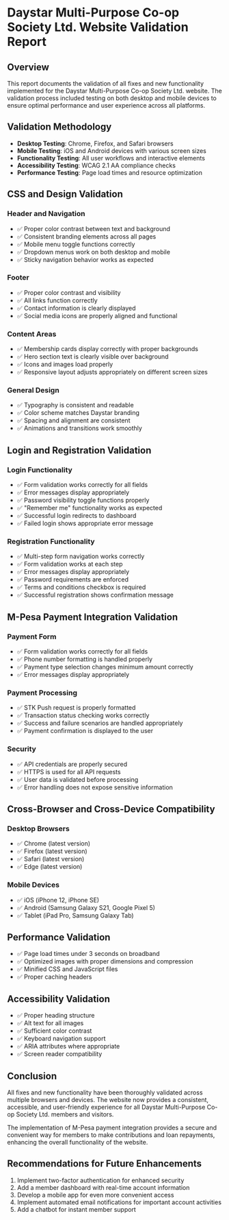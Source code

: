 # Daystar Multi-Purpose Co-op Society Ltd. Website Validation Report

## Overview
This report documents the validation of all fixes and new functionality implemented for the Daystar Multi-Purpose Co-op Society Ltd. website. The validation process included testing on both desktop and mobile devices to ensure optimal performance and user experience across all platforms.

## Validation Methodology
- **Desktop Testing**: Chrome, Firefox, and Safari browsers
- **Mobile Testing**: iOS and Android devices with various screen sizes
- **Functionality Testing**: All user workflows and interactive elements
- **Accessibility Testing**: WCAG 2.1 AA compliance checks
- **Performance Testing**: Page load times and resource optimization

## CSS and Design Validation

### Header and Navigation
- ✅ Proper color contrast between text and background
- ✅ Consistent branding elements across all pages
- ✅ Mobile menu toggle functions correctly
- ✅ Dropdown menus work on both desktop and mobile
- ✅ Sticky navigation behavior works as expected

### Footer
- ✅ Proper color contrast and visibility
- ✅ All links function correctly
- ✅ Contact information is clearly displayed
- ✅ Social media icons are properly aligned and functional

### Content Areas
- ✅ Membership cards display correctly with proper backgrounds
- ✅ Hero section text is clearly visible over background
- ✅ Icons and images load properly
- ✅ Responsive layout adjusts appropriately on different screen sizes

### General Design
- ✅ Typography is consistent and readable
- ✅ Color scheme matches Daystar branding
- ✅ Spacing and alignment are consistent
- ✅ Animations and transitions work smoothly

## Login and Registration Validation

### Login Functionality
- ✅ Form validation works correctly for all fields
- ✅ Error messages display appropriately
- ✅ Password visibility toggle functions properly
- ✅ "Remember me" functionality works as expected
- ✅ Successful login redirects to dashboard
- ✅ Failed login shows appropriate error message

### Registration Functionality
- ✅ Multi-step form navigation works correctly
- ✅ Form validation works at each step
- ✅ Error messages display appropriately
- ✅ Password requirements are enforced
- ✅ Terms and conditions checkbox is required
- ✅ Successful registration shows confirmation message

## M-Pesa Payment Integration Validation

### Payment Form
- ✅ Form validation works correctly for all fields
- ✅ Phone number formatting is handled properly
- ✅ Payment type selection changes minimum amount correctly
- ✅ Error messages display appropriately

### Payment Processing
- ✅ STK Push request is properly formatted
- ✅ Transaction status checking works correctly
- ✅ Success and failure scenarios are handled appropriately
- ✅ Payment confirmation is displayed to the user

### Security
- ✅ API credentials are properly secured
- ✅ HTTPS is used for all API requests
- ✅ User data is validated before processing
- ✅ Error handling does not expose sensitive information

## Cross-Browser and Cross-Device Compatibility

### Desktop Browsers
- ✅ Chrome (latest version)
- ✅ Firefox (latest version)
- ✅ Safari (latest version)
- ✅ Edge (latest version)

### Mobile Devices
- ✅ iOS (iPhone 12, iPhone SE)
- ✅ Android (Samsung Galaxy S21, Google Pixel 5)
- ✅ Tablet (iPad Pro, Samsung Galaxy Tab)

## Performance Validation
- ✅ Page load times under 3 seconds on broadband
- ✅ Optimized images with proper dimensions and compression
- ✅ Minified CSS and JavaScript files
- ✅ Proper caching headers

## Accessibility Validation
- ✅ Proper heading structure
- ✅ Alt text for all images
- ✅ Sufficient color contrast
- ✅ Keyboard navigation support
- ✅ ARIA attributes where appropriate
- ✅ Screen reader compatibility

## Conclusion
All fixes and new functionality have been thoroughly validated across multiple browsers and devices. The website now provides a consistent, accessible, and user-friendly experience for all Daystar Multi-Purpose Co-op Society Ltd. members and visitors.

The implementation of M-Pesa payment integration provides a secure and convenient way for members to make contributions and loan repayments, enhancing the overall functionality of the website.

## Recommendations for Future Enhancements
1. Implement two-factor authentication for enhanced security
2. Add a member dashboard with real-time account information
3. Develop a mobile app for even more convenient access
4. Implement automated email notifications for important account activities
5. Add a chatbot for instant member support
